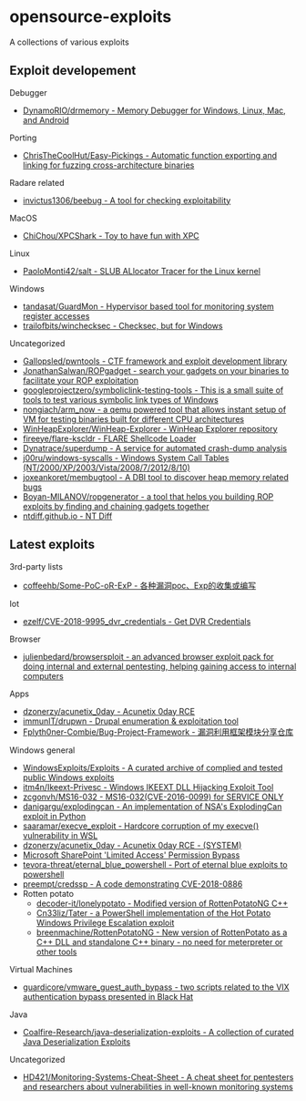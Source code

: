 # opensource-exploits

A collections of various exploits

## Exploit developement

Debugger

* [DynamoRIO/drmemory - Memory Debugger for Windows, Linux, Mac, and Android](https://github.com/DynamoRIO/drmemory)

Porting

* [ChrisTheCoolHut/Easy-Pickings - Automatic function exporting and linking for fuzzing cross-architecture binaries](https://github.com/ChrisTheCoolHut/Easy-Pickings)

Radare related

* [invictus1306/beebug - A tool for checking exploitability](https://github.com/invictus1306/beebug)

MacOS

* [ChiChou/XPCShark - Toy to have fun with XPC](https://github.com/ChiChou/XPCShark)

Linux

* [PaoloMonti42/salt - SLUB ALlocator Tracer for the Linux kernel](https://github.com/PaoloMonti42/salt)

Windows

* [tandasat/GuardMon - Hypervisor based tool for monitoring system register accesses](https://github.com/tandasat/GuardMon)
* [trailofbits/winchecksec - Checksec, but for Windows](https://github.com/trailofbits/winchecksec)

Uncategorized

* [Gallopsled/pwntools - CTF framework and exploit development library](https://github.com/Gallopsled/pwntools)
* [JonathanSalwan/ROPgadget - search your gadgets on your binaries to facilitate your ROP exploitation](https://github.com/JonathanSalwan/ROPgadget)
* [googleprojectzero/symboliclink-testing-tools - This is a small suite of tools to test various symbolic link types of Windows](https://github.com/googleprojectzero/symboliclink-testing-tools)
* [nongiach/arm_now - a qemu powered tool that allows instant setup of VM for testing binaries built for different CPU architectures](https://github.com/nongiach/arm_now)
* [WinHeapExplorer/WinHeap-Explorer - WinHeap Explorer repository](https://github.com/WinHeapExplorer/WinHeap-Explorer)
* [fireeye/flare-kscldr - FLARE Shellcode Loader](https://github.com/fireeye/flare-kscldr)
* [Dynatrace/superdump - A service for automated crash-dump analysis](https://github.com/Dynatrace/superdump)
* [j00ru/windows-syscalls - Windows System Call Tables (NT/2000/XP/2003/Vista/2008/7/2012/8/10)](https://github.com/j00ru/windows-syscalls)
* [joxeankoret/membugtool - A DBI tool to discover heap memory related bugs](https://github.com/joxeankoret/membugtool)
* [Boyan-MILANOV/ropgenerator - a tool that helps you building ROP exploits by finding and chaining gadgets together](https://github.com/Boyan-MILANOV/ropgenerator)
* [ntdiff.github.io - NT Diff](https://ntdiff.github.io/)

## Latest exploits

3rd-party lists

* [coffeehb/Some-PoC-oR-ExP - 各种漏洞poc、Exp的收集或编写](https://github.com/coffeehb/Some-PoC-oR-ExP)

Iot

* [ezelf/CVE-2018-9995_dvr_credentials - Get DVR Credentials](https://github.com/ezelf/CVE-2018-9995_dvr_credentials)

Browser

* [julienbedard/browsersploit - an advanced browser exploit pack for doing internal and external pentesting, helping gaining access to internal computers](https://github.com/julienbedard/browsersploit)

Apps

* [dzonerzy/acunetix_0day - Acunetix 0day RCE](https://github.com/dzonerzy/acunetix_0day)
* [immunIT/drupwn - Drupal enumeration & exploitation tool](https://github.com/immunIT/drupwn)
* [Fplyth0ner-Combie/Bug-Project-Framework - 漏洞利用框架模块分享仓库](https://github.com/Fplyth0ner-Combie/Bug-Project-Framework)

Windows general

* [WindowsExploits/Exploits - A curated archive of complied and tested public Windows exploits](https://github.com/WindowsExploits/Exploits)
* [itm4n/Ikeext-Privesc - Windows IKEEXT DLL Hijacking Exploit Tool](https://github.com/itm4n/Ikeext-Privesc)
* [zcgonvh/MS16-032 - MS16-032(CVE-2016-0099) for SERVICE ONLY](https://github.com/zcgonvh/MS16-032)
* [danigargu/explodingcan - An implementation of NSA's ExplodingCan exploit in Python](https://github.com/danigargu/explodingcan)
* [saaramar/execve_exploit - Hardcore corruption of my execve() vulnerability in WSL](https://github.com/saaramar/execve_exploit)
* [dzonerzy/acunetix_0day - Acunetix 0day RCE - (SYSTEM)](https://github.com/dzonerzy/acunetix_0day)
* [Microsoft SharePoint 'Limited Access' Permission Bypass](https://cxsecurity.com/issue/WLB-2018010069)
* [tevora-threat/eternal_blue_powershell - Port of eternal blue exploits to powershell](https://github.com/tevora-threat/eternal_blue_powershell)
* [preempt/credssp - A code demonstrating CVE-2018-0886](https://github.com/preempt/credssp)
* Rotten potato
  * [decoder-it/lonelypotato - Modified version of RottenPotatoNG C++](https://github.com/decoder-it/lonelypotato)
  * [Cn33liz/Tater - a PowerShell implementation of the Hot Potato Windows Privilege Escalation exploit](https://github.com/Cn33liz/Tater)
  * [breenmachine/RottenPotatoNG - New version of RottenPotato as a C++ DLL and standalone C++ binary - no need for meterpreter or other tools](https://github.com/breenmachine/RottenPotatoNG)

Virtual Machines

* [guardicore/vmware_guest_auth_bypass - two scripts related to the VIX authentication bypass presented in Black Hat](https://github.com/guardicore/vmware_guest_auth_bypass)

Java

* [Coalfire-Research/java-deserialization-exploits - A collection of curated Java Deserialization Exploits](https://github.com/Coalfire-Research/java-deserialization-exploits)

Uncategorized

* [HD421/Monitoring-Systems-Cheat-Sheet - A cheat sheet for pentesters and researchers about vulnerabilities in well-known monitoring systems](https://github.com/HD421/Monitoring-Systems-Cheat-Sheet)





